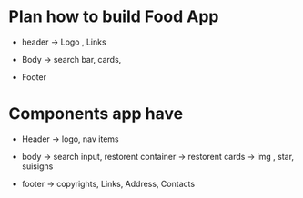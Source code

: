# Plan how to build Food App
- header  -> Logo , Links

- Body -> search bar, cards, 

- Footer


# Components app have
- Header -> logo, nav items

- body -> search input, restorent container -> restorent cards -> img , star, suisigns

- footer -> copyrights, Links, Address, Contacts
